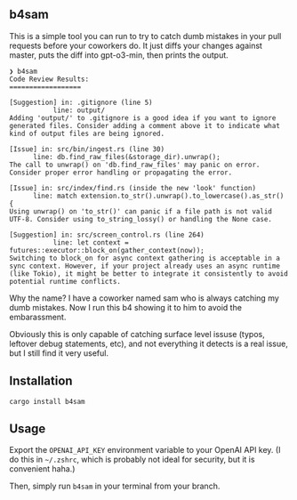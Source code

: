 ## b4sam

This is a simple tool you can run to try to catch dumb mistakes in your pull requests before your coworkers do. It just diffs your changes against master, puts the diff into gpt-o3-min, then prints the output.

```
❯ b4sam
Code Review Results:
==================

[Suggestion] in: .gitignore (line 5)
           line: output/
Adding 'output/' to .gitignore is a good idea if you want to ignore generated files. Consider adding a comment above it to indicate what kind of output files are being ignored.

[Issue] in: src/bin/ingest.rs (line 30)
      line: db.find_raw_files(&storage_dir).unwrap();
The call to unwrap() on 'db.find_raw_files' may panic on error. Consider proper error handling or propagating the error.

[Issue] in: src/index/find.rs (inside the new 'look' function)
      line: match extension.to_str().unwrap().to_lowercase().as_str() {
Using unwrap() on 'to_str()' can panic if a file path is not valid UTF-8. Consider using to_string_lossy() or handling the None case.

[Suggestion] in: src/screen_control.rs (line 264)
           line: let context = futures::executor::block_on(gather_context(now));
Switching to block_on for async context gathering is acceptable in a sync context. However, if your project already uses an async runtime (like Tokio), it might be better to integrate it consistently to avoid potential runtime conflicts.
```

Why the name? I have a coworker named sam who is always catching my dumb mistakes. Now I run this b4 showing it to him to avoid the embarassment.

Obviously this is only capable of catching surface level issuse (typos, leftover debug statements, etc), and not everything it detects is a real issue, but I still find it very useful.

## Installation

```
cargo install b4sam
```

## Usage

Export the `OPENAI_API_KEY` environment variable to your OpenAI API key. (I do this in `~/.zshrc`, which is probably not ideal for security, but it is convenient haha.)

Then, simply run `b4sam` in your terminal from your branch.

